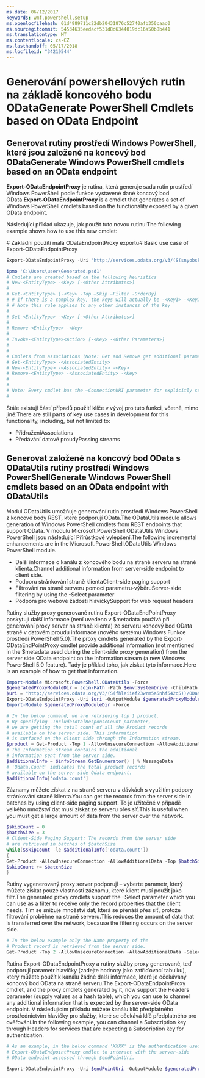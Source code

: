```yaml
---
ms.date: 06/12/2017
keywords: wmf,powershell,setup
ms.openlocfilehash: 01d4989711c22db20431876c52740afb350caad0
ms.sourcegitcommit: 54534635eedacf531d8d6344019dc16a50b8b441
ms.translationtype: MT
ms.contentlocale: cs-CZ
ms.lasthandoff: 05/17/2018
ms.locfileid: "34219544"
---
```

# <a name="generate-powershell-cmdlets-based-on-odata-endpoint"></a><span data-ttu-id="87181-102">Generování powershellových rutin na základě koncového bodu OData</span><span class="sxs-lookup"><span data-stu-id="87181-102">Generate PowerShell Cmdlets based on OData Endpoint</span></span>
<a name="generate-windows-powershell-cmdlets-based-on-an-odata-endpoint"></a><span data-ttu-id="87181-103">Generovat rutiny prostředí Windows PowerShell, které jsou založené na koncový bod OData</span><span class="sxs-lookup"><span data-stu-id="87181-103">Generate Windows PowerShell cmdlets based on an OData endpoint</span></span>
--------------------------------------------------------------

<span data-ttu-id="87181-104">**Export-ODataEndpointProxy** je rutina, která generuje sadu rutin prostředí Windows PowerShell podle funkce vystavené dané koncový bod OData.</span><span class="sxs-lookup"><span data-stu-id="87181-104">**Export-ODataEndpointProxy** is a cmdlet that generates a set of Windows PowerShell cmdlets based on the functionality exposed by a given OData endpoint.</span></span>

<span data-ttu-id="87181-105">Následující příklad ukazuje, jak použít tuto novou rutinu:</span><span class="sxs-lookup"><span data-stu-id="87181-105">The following example shows how to use this new cmdlet:</span></span>

<span data-ttu-id="87181-106">\# Základní použití malá ODataEndpointProxy exportu</span><span class="sxs-lookup"><span data-stu-id="87181-106">\# Basic use case of Export-ODataEndpointProxy</span></span>

```powershell
Export-ODataEndpointProxy -Uri 'http://services.odata.org/v3/(S(snyobsk1hhutkb2yulwldgf1))/odata/odata.svc' -OutputModule C:\Users\user\Generated.psd1

ipmo 'C:\Users\user\Generated.psd1'
# Cmdlets are created based on the following heuristics
# New-<EntityType> -<Key> [-<Other Attributes>]
#
# Get-<EntityType> [-<Key> -Top –Skip –Filter -OrderBy]
# # If there is a complex key, the keys will actually be -<Key1> -<Key2>…
# # Note this rule applies to any other instances of the key
#
# Set-<EntityType> -<Key> [-<Other Attributes>]
#
# Remove-<EntityType> -<Key>
#
# Invoke-<EntityType><Action> [-<Key> -<Other Parameters>]
#
#
# Cmdlets from associations (Note: Get and Remove get additional parameter sets)
# Get-<EntityType> -<AssociatedEntity>
# New-<EntityType> -<AssociatedEntity> -<Key>
# Remove-<EntityType> -<AssociatedEntity> -<Key>
#
#
# Note: Every cmdlet has the –ConnectionURI parameter for explicitly setting the URI of the endpoint. This normally uses the same address that you gave the Export-ODataEndpointProxy cmdlet, but can be overridden in this fashion for the sake of similar endpoints.
#
```

<span data-ttu-id="87181-107">Stále existují částí případů použití klíče v vývoj pro tuto funkci, včetně, mimo jiné:</span><span class="sxs-lookup"><span data-stu-id="87181-107">There are still parts of key use cases in development for this functionality, including, but not limited to:</span></span>
-   <span data-ttu-id="87181-108">Přidružení</span><span class="sxs-lookup"><span data-stu-id="87181-108">Associations</span></span>
-   <span data-ttu-id="87181-109">Předávání datové proudy</span><span class="sxs-lookup"><span data-stu-id="87181-109">Passing streams</span></span>

<a name="generate-windows-powershell-cmdlets-based-on-an-odata-endpoint-with-odatautils"></a><span data-ttu-id="87181-110">Generovat založené na koncový bod OData s ODataUtils rutiny prostředí Windows PowerShell</span><span class="sxs-lookup"><span data-stu-id="87181-110">Generate Windows PowerShell cmdlets based on an OData endpoint with ODataUtils</span></span>
------------------------------------------------------------------------------
<span data-ttu-id="87181-111">Modul ODataUtils umožňuje generování rutin prostředí Windows PowerShell z koncové body REST, které podporují OData.</span><span class="sxs-lookup"><span data-stu-id="87181-111">The ODataUtils module allows generation of Windows PowerShell cmdlets from REST endpoints that support OData.</span></span> <span data-ttu-id="87181-112">V modulu Microsoft.PowerShell.ODataUtils Windows PowerShell jsou následující Přírůstkové vylepšení.</span><span class="sxs-lookup"><span data-stu-id="87181-112">The following incremental enhancements are in the Microsoft.PowerShell.ODataUtils Windows PowerShell module.</span></span>
-   <span data-ttu-id="87181-113">Další informace o kanálu z koncového bodu na straně serveru na straně klienta.</span><span class="sxs-lookup"><span data-stu-id="87181-113">Channel additional information from server-side endpoint to client side.</span></span>
-   <span data-ttu-id="87181-114">Podporu stránkování straně klienta</span><span class="sxs-lookup"><span data-stu-id="87181-114">Client-side paging support</span></span>
-   <span data-ttu-id="87181-115">Filtrování na straně serveru pomocí parametru-výběru</span><span class="sxs-lookup"><span data-stu-id="87181-115">Server-side filtering by using the -Select parameter</span></span>
-   <span data-ttu-id="87181-116">Podpora pro webové žádosti hlavičky</span><span class="sxs-lookup"><span data-stu-id="87181-116">Support for web request headers</span></span>

<span data-ttu-id="87181-117">Rutiny služby proxy generované rutinu Export-ODataEndPointProxy poskytují další informace (není uvedeno v $metadata používá při generování proxy server na straně klienta) ze serveru koncový bod OData straně v datovém proudu informace (nového systému Windows Funkce prostředí PowerShell 5.0).</span><span class="sxs-lookup"><span data-stu-id="87181-117">The proxy cmdlets generated by the Export-ODataEndPointProxy cmdlet provide additional information (not mentioned in the $metadata used during the client-side proxy generation) from the server side OData endpoint on the Information stream (a new Windows PowerShell 5.0 feature).</span></span> <span data-ttu-id="87181-118">Tady je příklad toho, jak získat tyto informace.</span><span class="sxs-lookup"><span data-stu-id="87181-118">Here is an example of how to get that information.</span></span>
```powershell
Import-Module Microsoft.PowerShell.ODataUtils -Force
$generatedProxyModuleDir = Join-Path -Path $env:SystemDrive -ChildPath 'ODataDemoProxy'
$uri = "http://services.odata.org/V3/(S(fhleiief23wrm5a5nhf542q5))/OData/OData.svc/"
Export-ODataEndpointProxy -Uri $uri -OutputModule $generatedProxyModuleDir -Force -AllowUnSecureConnection -Verbose -AllowClobber
Import-Module $generatedProxyModuleDir -Force

# In the below command, we are retrieving top 1 product.
# By specifying -IncludeTotalResponseCount parameter,
# we are getting the total count of all the Product records
# available on the server side. This information
# is surfaced on the client side through the Information stream.
$product = Get-Product -Top 1 -AllowUnsecureConnection -AllowAdditionalData -IncludeTotalResponseCount -InformationVariable infoStream
# The Information stream contains the additional
# information sent from the server side.
$additionalInfo = $infoStream.GetEnumerator() | % MessageData
# 'Odata.Count' indicates the total product records
# available on the server side Odata endpoint.
$additionalInfo['odata.count']
```

<span data-ttu-id="87181-119">Záznamy můžete získat z na straně serveru v dávkách s využitím podpory stránkování straně klienta.</span><span class="sxs-lookup"><span data-stu-id="87181-119">You can get the records from the server side in batches by using client-side paging support.</span></span> <span data-ttu-id="87181-120">To je užitečné v případě velkého množství dat musí získat ze serveru přes síť.</span><span class="sxs-lookup"><span data-stu-id="87181-120">This is useful when you must get a large amount of data from the server over the network.</span></span>
```powershell
$skipCount = 0
$batchSize = 3
# Client-Side Paging Support: The records from the server side
# are retrieved in batches of $batchSize
while($skipCount -le $additionalInfo['odata.count'])
{
Get-Product -AllowUnsecureConnection -AllowAdditionalData -Top $batchSize -Skip $skipCount
$skipCount += $batchSize
}
```

<span data-ttu-id="87181-121">Rutiny vygenerovaný proxy server podporují – vyberte parametr, který můžete získat pouze vlastnosti záznamu, které klient musí použít jako filtr.</span><span class="sxs-lookup"><span data-stu-id="87181-121">The generated proxy cmdlets support the –Select parameter which you can use as a filter to receive only the record properties that the client needs.</span></span> <span data-ttu-id="87181-122">Tím se snižuje množství dat, která se přenáší přes síť, protože filtrování proběhne na straně serveru.</span><span class="sxs-lookup"><span data-stu-id="87181-122">This reduces the amount of data that is transferred over the network, because the filtering occurs on the server side.</span></span>
```powershell
# In the below example only the Name property of the
# Product record is retrieved from the server side.
Get-Product -Top 2 -AllowUnsecureConnection -AllowAdditionalData -Select Name
```

<span data-ttu-id="87181-123">Rutina Export-ODataEndpointProxy a rutiny služby proxy generované, teď podporují parametr hlavičky (zadejte hodnoty jako zatřiďovací tabulku), který můžete použít k kanálu žádné další informace, které je očekávaný koncový bod OData na straně serveru.</span><span class="sxs-lookup"><span data-stu-id="87181-123">The Export-ODataEndpointProxy cmdlet, and the proxy cmdlets generated by it, now support the Headers parameter (supply values as a hash table), which you can use to channel any additional information that is expected by the server-side OData endpoint.</span></span> <span data-ttu-id="87181-124">V následujícím příkladu můžete kanálu klíč předplatného prostřednictvím hlavičky pro služby, které se očekává klíč předplatného pro ověřování.</span><span class="sxs-lookup"><span data-stu-id="87181-124">In the following example, you can channel a Subscription key through Headers for services that are expecting a Subscription key for authentication.</span></span>
```powershell
# As an example, in the below command 'XXXX' is the authentication used by the
# Export-ODataEndpointProxy cmdlet to interact with the server-side
# OData endpoint accessed through $endPointUri.

Export-ODataEndpointProxy -Uri $endPointUri -OutputModule $generatedProxyModuleDir -Force -AllowUnSecureConnection -Verbose -Headers @{'subscription-key'='XXXX'}
```
